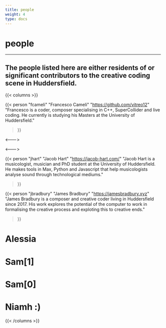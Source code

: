 ```yaml
---
title: people
weight: 4
type: docs
---
```


# people
---

## The people listed here are either residents of or significant contributors to the creative coding scene in Huddersfield.

{{< columns >}}

{{< person "fcameli" "Francesco Cameli" "https://github.com/vitreo12"
"Francesco is a coder, composer specialising in C++, SuperCollider and live coding. He currently is studying his Masters at the University of Huddersfield."
>}}

<--->

<--->

{{< person "jhart" "Jacob Hart" "https://jacob-hart.com/"
"Jacob Hart is a musicologist, musician and PhD student at the University of Huddersfield. He makes tools in Max, Python and Javascript that help musicologists analyse sound through technological mediums."
>}}

{{< person "jbradbury" "James Bradbury" "https://jamesbradbury.xyz"
"James Bradbury is a composer and creative coder living in Huddersfield since 2017. His work explores the potential of the computer to work in formalising the creative process and exploting this to creative ends."
>}} 

# Alessia
# Sam[1]
# Sam[0]
# Niamh :)

{{< /columns >}}

